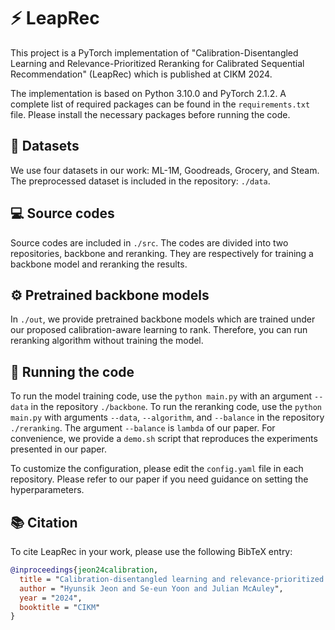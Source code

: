 # :zap: LeapRec
This project is a PyTorch implementation of "Calibration-Disentangled Learning and Relevance-Prioritized
Reranking for Calibrated Sequential Recommendation" (LeapRec) which is published at CIKM 2024.

The implementation is based on Python 3.10.0 and PyTorch 2.1.2.
A complete list of required packages can be found in the `requirements.txt` file.
Please install the necessary packages before running the code.

## :floppy_disk: Datasets
We use four datasets in our work: ML-1M, Goodreads, Grocery, and Steam.
The preprocessed dataset is included in the repository: `./data`.

## :computer: Source codes
Source codes are included in `./src`.
The codes are divided into two repositories, backbone and reranking.
They are respectively for training a backbone model and reranking the results.

## :gear: Pretrained backbone models
In `./out`, we provide pretrained backbone models which are trained under our proposed calibration-aware learning to rank.
Therefore, you can run reranking algorithm without training the model.

## :rocket: Running the code
To run the model training code, use the `python main.py` with an argument `--data` in the repository `./backbone`.
To run the reranking code, use the `python main.py` with arguments `--data`, `--algorithm`, and `--balance` in the repository `./reranking`.
The argument `--balance` is `lambda` of our paper.
For convenience, we provide a `demo.sh` script that reproduces the experiments presented in our paper.

To customize the configuration, please edit the `config.yaml` file in each repository.
Please refer to our paper if you need guidance on setting the hyperparameters.

## :books: Citation
To cite LeapRec in your work, please use the following BibTeX entry:
```bibtex
@inproceedings{jeon24calibration,
  title = "Calibration-disentangled learning and relevance-prioritized reranking for calibrated sequential recommendation",
  author = "Hyunsik Jeon and Se-eun Yoon and Julian McAuley",
  year = "2024",
  booktitle = "CIKM"
}
